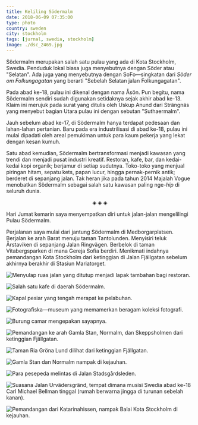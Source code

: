 ```yaml
---
title: Keliling Södermalm
date: 2018-06-09 07:35:00
type: photo
country: sweden
city: stockholm
tags: [jurnal, swedia, stockholm]
image: ./dsc_2469.jpg
---
```

Södermalm merupakan salah satu pulau yang ada di Kota Stockholm, Swedia. Penduduk lokal biasa juga menyebutnya dengan Söder atau "Selatan". Ada juga yang menyebutnya dengan SoFo—singkatan dari *Söder om Folkungagatan* yang berarti "Sebelah Selatan jalan Folkungagatan".

Pada abad ke-18, pulau ini dikenal dengan nama Åsön. Pun begitu, nama Södermalm sendiri sudah digunakan setidaknya sejak akhir abad ke-13. Klaim ini merujuk pada surat yang ditulis oleh Uskup Anund dari Strängnäs yang menyebut bagian Utara pulau ini dengan sebutan "Suthaermalm".

Jauh sebelum abad ke-17, di Södermalm hanya terdapat pedesaan dan lahan-lahan pertanian. Baru pada era industrilisasi di abad ke-18, pulau ini mulai dipadati oleh areal pemukiman untuk para kaum pekerja yang lekat dengan kesan kumuh.

Satu abad kemudian, Södermalm bertransformasi menjadi kawasan yang trendi dan menjadi pusat industri kreatif. Restoran, kafe, bar, dan kedai-kedai kopi organik; berjamur di setiap sudutnya. Toko-toko yang menjual piringan hitam, sepatu kets, papan lucur, hingga pernak-pernik antik; berderet di sepanjang jalan. Tak heran jika pada tahun 2014 Majalah Vogue menobatkan Södermalm sebagai salah satu kawasan paling nge-*hip* di seluruh dunia.

<p align="center">◈ ◈ ◈</p>

Hari Jumat kemarin saya menyempatkan diri untuk jalan-jalan mengelilingi Pulau Södermalm.

Perjalanan saya mulai dari jantung Södermalm di Medborgarplatsen. Berjalan ke arah Barat menuju taman Tantolunden. Menyisiri teluk Årstaviken di sepanjang Jalan Ringvägen. Berbelok di taman Vitabergsparken di mana Gereja Sofia berdiri. Menikmati indahnya pemandangan Kota Stockholm dari ketinggian di Jalan Fjällgatan sebelum akhirnya berakhir di Stasiun Mariatorget.

![Menyulap ruas jalan yang ditutup menjadi lapak tambahan bagi restoran.](./dsc_2422.jpg)

![Salah satu kafe di daerah Södermalm.](./dsc_2424.jpg)

![Kapal pesiar yang tengah merapat ke pelabuhan.](./dsc_2435.jpg)

![Fotografiska—museum yang memamerkan beragam koleksi fotografi.](./dsc_2436.jpg)

![Burung camar mengepakan sayapnya.](./dsc_2437.jpg)

![Pemandangan ke arah Gamla Stan, Normalm, dan Skeppsholmen dari ketinggian Fjällgatan.](./dsc_2438.jpg)

![Taman Ria Gröna Lund dilihat dari ketinggian Fjällgatan.](./dsc_2453.jpg)

![Gamla Stan dan Normalm nampak di kejauhan.](./dsc_2458.jpg)

![Para pesepeda melintas di Jalan Stadsgårdsleden.](./dsc_2460.jpg)

![Suasana Jalan Urvädersgränd, tempat dimana musisi Swedia abad ke-18 Carl Michael Bellman tinggal (rumah berwarna jingga di turunan sebelah kanan).](./dsc_2469.jpg)

![Pemandangan dari Katarinahissen, nampak Balai Kota Stockholm di kejauhan.](./dsc_2474.jpg)
